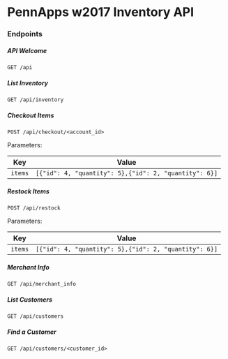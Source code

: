 # PennApps w2017 Inventory API

### Endpoints

##### API Welcome
```
GET /api
```

##### List Inventory
```
GET /api/inventory
```

##### Checkout Items
```
POST /api/checkout/<account_id>
```
Parameters:

| Key | Value |
| ------------ | ------------- |
| `items` | `[{"id": 4, "quantity": 5},{"id": 2, "quantity": 6}]` |

##### Restock Items
```
POST /api/restock
```
Parameters:

| Key | Value |
| ------------ | ------------- |
| `items` | `[{"id": 4, "quantity": 5},{"id": 2, "quantity": 6}]` |

##### Merchant Info
```
GET /api/merchant_info
```

##### List Customers
```
GET /api/customers
```


##### Find a Customer
```
GET /api/customers/<customer_id>
```
